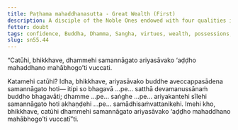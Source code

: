 ```yaml
---
title: Paṭhama mahaddhanasutta - Great Wealth (First)
description: A disciple of the Noble Ones endowed with four qualities is called 'wealthy, of great wealth, of great possessions.'
fetter: doubt
tags: confidence, Buddha, Dhamma, Sangha, virtues, wealth, possessions, sn, sn45-56, sn55
slug: sn55.44
---
```


“Catūhi, bhikkhave, dhammehi samannāgato ariyasāvako ‘aḍḍho mahaddhano mahābhogo’ti vuccati.

Katamehi catūhi? Idha, bhikkhave, ariyasāvako buddhe aveccappasādena samannāgato hoti— itipi so bhagavā …pe… satthā devamanussānaṁ buddho bhagavāti; dhamme …pe… saṅghe …pe… ariyakantehi sīlehi samannāgato hoti akhaṇḍehi …pe… samādhisaṁvattanikehi. Imehi kho, bhikkhave, catūhi dhammehi samannāgato ariyasāvako ‘aḍḍho mahaddhano mahābhogo’ti vuccatī”ti.
